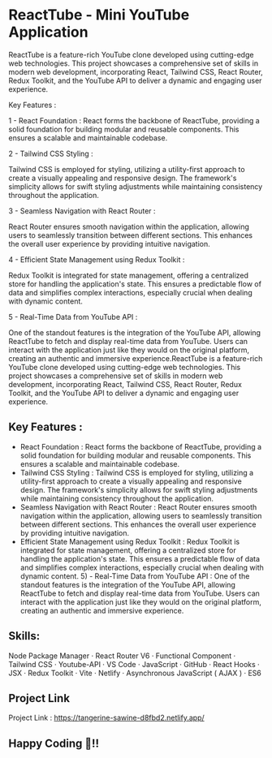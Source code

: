 # ReactTube  - Mini YouTube Application
ReactTube is a feature-rich YouTube clone developed using cutting-edge web technologies. This project showcases a comprehensive set of skills in modern web development, incorporating React, Tailwind CSS, React Router, Redux Toolkit, and the YouTube API to deliver a dynamic and engaging user experience.

Key Features :

1 - React Foundation :
React forms the backbone of ReactTube, providing a solid foundation for building modular and reusable components. This ensures a scalable and maintainable codebase.

2 - Tailwind CSS Styling :

Tailwind CSS is employed for styling, utilizing a utility-first approach to create a visually appealing and responsive design. The framework's simplicity allows for swift styling adjustments while maintaining consistency throughout the application.

3 - Seamless Navigation with React Router :

React Router ensures smooth navigation within the application, allowing users to seamlessly transition between different sections. This enhances the overall user experience by providing intuitive navigation.

4 - Efficient State Management using Redux Toolkit :

Redux Toolkit is integrated for state management, offering a centralized store for handling the application's state. This ensures a predictable flow of data and simplifies complex interactions, especially crucial when dealing with dynamic content.

5 - Real-Time Data from YouTube API :

One of the standout features is the integration of the YouTube API, allowing ReactTube to fetch and display real-time data from YouTube. Users can interact with the application just like they would on the original platform, creating an authentic and immersive experience.ReactTube is a feature-rich YouTube clone developed using cutting-edge web technologies. This project showcases a comprehensive set of skills in modern web development, incorporating React, Tailwind CSS, React Router, Redux Toolkit, and the YouTube API to deliver a dynamic and engaging user experience. 
## Key Features : 
 - React Foundation : React forms the backbone of ReactTube, providing a solid foundation for building modular and reusable components. This ensures a scalable and maintainable codebase.
 - Tailwind CSS Styling : Tailwind CSS is employed for styling, utilizing a utility-first approach to create a visually appealing and responsive design. The framework's simplicity allows for swift styling adjustments while maintaining consistency throughout the application.
 - Seamless Navigation with React Router : React Router ensures smooth navigation within the application, allowing users to seamlessly transition between different sections. This enhances the overall user experience by providing intuitive navigation.
 - Efficient State Management using Redux Toolkit : Redux Toolkit is integrated for state management, offering a centralized store for handling the application's state. This ensures a predictable flow of data and simplifies complex interactions, especially crucial when dealing with dynamic content. 5) - Real-Time Data from YouTube API : One of the standout features is the integration of the YouTube API, allowing ReactTube to fetch and display real-time data from YouTube. Users can interact with the application just like they would on the original platform, creating an authentic and immersive experience.
## Skills:
Node Package Manager · React Router V6 · Functional Component · Tailwind CSS · Youtube-API · VS Code · JavaScript · GitHub · React Hooks · JSX · Redux Toolkit · Vite · Netlify · Asynchronous JavaScript ( AJAX ) · ES6
## Project Link
Project Link : https://tangerine-sawine-d8fbd2.netlify.app/
## Happy Coding 🧡!!
